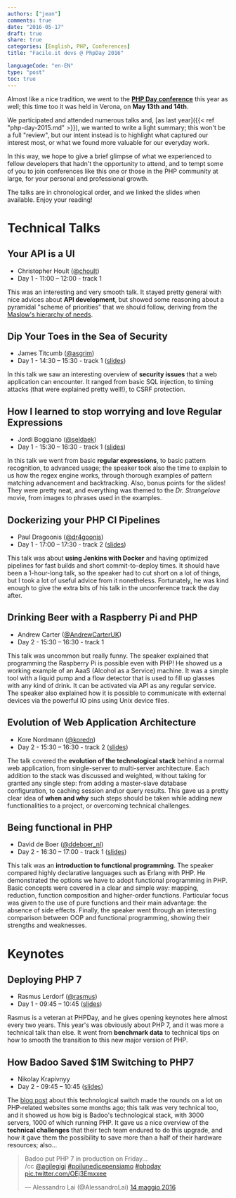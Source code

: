 ```yaml
---
authors: ["jean"]
comments: true
date: "2016-05-17"
draft: true
share: true
categories: [English, PHP, Conferences]
title: "Facile.it devs @ PhpDay 2016"

languageCode: "en-EN"
type: "post"
toc: true
---
```

Almost like a nice tradition, we went to the **[PHP Day conference](http://2016.phpday.it/)** this year as well; this time too it was held in Verona, on **May 13th and 14th**. 

We participated and attended numerous talks and, [as last year]({{< ref "php-day-2015.md" >}}), we wanted to write a light summary; this won't be a full "review", but our intent instead is to highlight what captured our interest most, or what we found more valuable for our everyday work.

In this way, we hope to give a brief glimpse of what we experienced to fellow developers that hadn't the opportunity to attend, and to tempt some of you to join conferences like this one or those in the PHP community at large, for your personal and professional growth.

The talks are in chronological order, and we linked the slides when available. Enjoy your reading!

# Technical Talks
## Your API is a UI
 * Christopher Hoult ([@choult](http://twitter.com/choult))
 * Day 1 - 11:00 – 12:00 - track 1
 
This was an interesting and very smooth talk. It stayed pretty general with nice advices about **API development**, but showed some reasoning about a pyramidal "scheme of priorities" that we should follow, deriving from the [Maslow's hierarchy of needs](https://en.wikipedia.org/wiki/Maslow%27s_hierarchy_of_needs).

## Dip Your Toes in the Sea of Security
 * James Titcumb ([@asgrim](http://twitter.com/asgrim))
 * Day 1 - 14:30 – 15:30 - track 1 ([slides](http://www.slideshare.net/asgrim1/dip-your-toes-in-the-sea-of-security-phpday-2016))
 
In this talk we saw an interesting overview of **security issues** that a web application can encounter. It ranged from basic SQL injection, to timing attacks (that were explained pretty well!), to CSRF protection. 

## How I learned to stop worrying and love Regular Expressions 
 * Jordi Boggiano ([@seldaek](http://twitter.com/seldaek))
 * Day 1 - 15:30 – 16:30 - track 1 ([slides](http://slides.seld.be/?file=2016-05-13+How+I+learned+to+stop+worrying+and+love+Regular+Expressions.html))
 
In this talk we went from basic **regular expressions**, to basic pattern recognition, to advanced usage; the speaker took also the time to explain to us how the regex engine works, through thorough examples of pattern matching advancement and backtracking. Also, bonus points for the slides! They were pretty neat, and everything was themed to the _Dr. Strangelove_ movie, from images to phrases used in the examples.

## Dockerizing your PHP CI Pipelines
 * Paul Dragoonis ([@dr4goonis](http://twitter.com/dr4goonis))
 * Day 1 - 17:00 – 17:30 - track 2 ([slides](http://dragoonis.com/talks/phpday-may-2016/#/))

This talk was about **using Jenkins with Docker** and having optimized pipelines for fast builds and short commit-to-deploy times. It should have been a 1-hour-long talk, so the speaker had to cut short on a lot of things, but I took a lot of useful advice from it nonetheless. Fortunately, he was kind enough to give the extra bits of his talk in the unconference track the day after.  

## Drinking Beer with a Raspberry Pi and PHP
 * Andrew Carter ([@AndrewCarterUK](http://twitter.com/AndrewCarterUK))
 * Day 2 - 15:30 – 16:30 - track 1

This talk was uncommon but really funny. The speaker explained that programming the Raspberry Pi is possible even with PHP! He showed us a working example of an AaaS (Alcohol as a Service) machine. It was a simple tool with a liquid pump and a flow detector that is used to fill up glasses with any kind of drink. It can be activated via API as any regular service. The speaker also explained how it is possible to communicate with external devices via the powerful IO pins using Unix device files.

## Evolution of Web Application Architecture
 * Kore Nordmann ([@koredn](http://twitter.com/koredn))
 * Day 2 - 15:30 – 16:30 - track 2 ([slides](https://qafoo.com/resources/presentations/phpday_2016_2016/evolution_of_web_application_architecture.html))
 
The talk covered the **evolution of the technological stack** behind a normal web application, from single-server to multi-server architecture. Each addition to the stack was discussed and weighted, without taking for granted any single step: from adding a master-slave database configuration, to caching session and\or query results. This gave us a pretty clear idea of **when and why** such steps should be taken while adding new functionalities to a project, or overcoming technical challenges.

## Being functional in PHP
 * David de Boer ([@ddeboer_nl](http://twitter.com/ddeboer_nl))
 * Day 2 - 16:30 – 17:00 - track 1 ([slides](http://www.slideshare.net/boerdedavid/being-functional-in-php-php-day-italy-2016))

This talk was an **introduction to functional programming**. The speaker compared highly declarative languages such as Erlang with PHP. He demonstrated the options we have to adopt functional programming in PHP. Basic concepts were covered in a clear and simple way: mapping, reduction, function composition and higher-order functions. Particular focus was given to the use of pure functions and their main advantage: the absence of side effects. Finally, the speaker went through an interesting comparison between OOP and functional programming, showing their strengths and weaknesses.

# Keynotes
## Deploying PHP 7
 * Rasmus Lerdorf ([@rasmus](http://twitter.com/rasmus))
 * Day 1 - 09:45 – 10:45 ([slides](http://talks.php.net/phpday16#/))

Rasmus is a veteran at PHPDay, and he gives opening keynotes here almost every two years. This year's was obviously about PHP 7, and it was more a technical talk than else. It went from **benchmark data** to technical tips on how to smooth the transition to this new major version of PHP.

## How Badoo Saved $1M Switching to PHP7
 * Nikolay Krapivnyy
 * Day 2 - 09:45 – 10:45 ([slides](https://dl.dropboxusercontent.com/u/216377/verona_php_2.pdf))

The [blog post](https://techblog.badoo.com/blog/2016/03/14/how-badoo-saved-one-million-dollars-switching-to-php7/) about this technological switch made the rounds on a lot on PHP-related websites some months ago; this talk was very technical too, and it showed us how big is Badoo's technological stack, with 3000 servers, 1000 of which running PHP. It gave us a nice overview of the **technical challenges** that their tech team endured to do this upgrade, and how it gave them the possibility to save more than a half of their hardware resources; also...

<blockquote class="twitter-tweet" data-lang="it"><p lang="en" dir="ltr">Badoo put PHP 7 in production on Friday... <br>/cc <a href="https://twitter.com/agilegigi">@agilegigi</a> <a href="https://twitter.com/hashtag/poiluned%C3%ACcepensiamo?src=hash">#poilunedìcepensiamo</a> <a href="https://twitter.com/hashtag/phpday?src=hash">#phpday</a> <a href="https://t.co/OEj3Emxxee">pic.twitter.com/OEj3Emxxee</a></p>&mdash; Alessandro Lai (@AlessandroLai) <a href="https://twitter.com/AlessandroLai/status/731403882321063936">14 maggio 2016</a></blockquote>
<script async src="//platform.twitter.com/widgets.js" charset="utf-8"></script>
